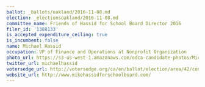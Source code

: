 ```yaml
---
ballot: _ballots/oakland/2016-11-08.md
election: _electionsoakland/2016-11-08.md
committee_name: Friends of Hassid for School Board Director 2016
filer_id: '1388133'
is_accepted_expenditure_ceiling: true
is_incumbent: false
name: Michael Hassid
occupation: VP of Finance and Operations at Nonprofit Organization
photo_url: https://s3-us-west-1.amazonaws.com/odca-candidate-photos/Michael-Hassid.png
twitter_url: michaelhassid
votersedge_url: http://votersedge.org/ca/en/ballot/election/area/42/contests/contest/13218/candidate/130699?&county=Alameda%20County&election_authority_id=1
website_url: http://www.mikehassidforschoolboard.com/
---
```

